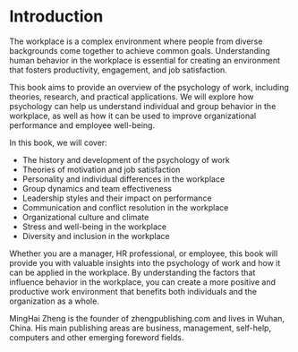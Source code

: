 # Introduction

The workplace is a complex environment where people from diverse backgrounds come together to achieve common goals. Understanding human behavior in the workplace is essential for creating an environment that fosters productivity, engagement, and job satisfaction.

This book aims to provide an overview of the psychology of work, including theories, research, and practical applications. We will explore how psychology can help us understand individual and group behavior in the workplace, as well as how it can be used to improve organizational performance and employee well-being.

In this book, we will cover:

* The history and development of the psychology of work
* Theories of motivation and job satisfaction
* Personality and individual differences in the workplace
* Group dynamics and team effectiveness
* Leadership styles and their impact on performance
* Communication and conflict resolution in the workplace
* Organizational culture and climate
* Stress and well-being in the workplace
* Diversity and inclusion in the workplace

Whether you are a manager, HR professional, or employee, this book will provide you with valuable insights into the psychology of work and how it can be applied in the workplace. By understanding the factors that influence behavior in the workplace, you can create a more positive and productive work environment that benefits both individuals and the organization as a whole.

MingHai Zheng is the founder of zhengpublishing.com and lives in Wuhan, China. His main publishing areas are business, management, self-help, computers and other emerging foreword fields.
